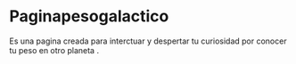# Paginapesogalactico
Es una pagina creada para interctuar y despertar tu curiosidad por conocer tu peso en otro planeta .
